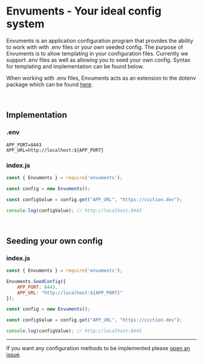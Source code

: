 # Envuments - Your ideal config system

Envuments is an application configuration program that provides the ability to work with with .env files or your own seeded config.
The purpose of Envuments is to allow templating in your configuration files. Currently we support .env files as well as allowing you to seed your own config.
Syntax for templating and implementation can be found below.

When working with .env files, Envuments acts as an extension to the dotenv package which can be found [here](https://npmjs.com/dotenv).

&nbsp;

## Implementation

### .env
```
APP_PORT=8443
APP_URL=http://localhost:${APP_PORT}
```

### index.js
```js
const { Envuments } = require('envuments');

const config = new Envuments();

const configValue = config.get("APP_URL", "https://viction.dev");

console.log(configValue); // http://localhost:8443
```

&nbsp;

## Seeding your own config

### index.js
```js
const { Envuments } = require('envuments');

Envuments.SeedConfig({
    APP_PORT: 8443,
    APP_URL: "http://localhost:${APP_PORT}"
});

const config = new Envuments();

const configValue = config.get("APP_URL", "https://viction.dev");

console.log(configValue); // http://localhost:8443
```

---

If you want any configuration methods to be implemented please [open an issue](https://github.com/victiondev/envuments/issues).